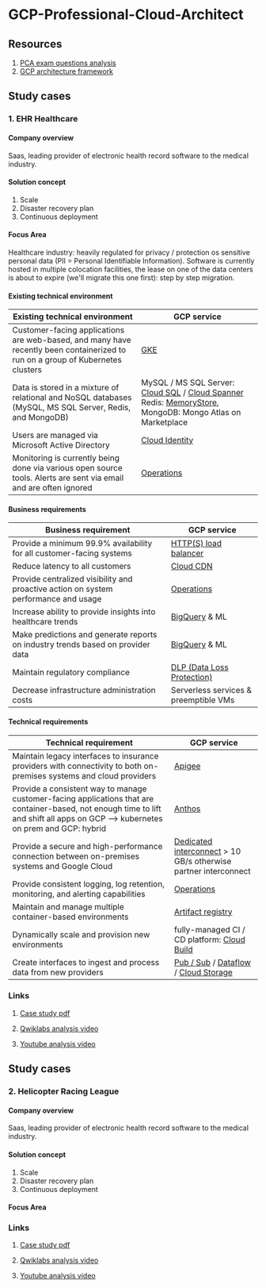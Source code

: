 # GCP-Professional-Cloud-Architect

## Resources

1. [PCA exam questions analysis](https://www.youtube.com/watch?v=iNJe_NrbijM&list=PLQMsfKRZZviTIxEh0pkWNwnDUasGVZS4n&index=2)
2. [GCP architecture framework](https://cloud.google.com/architecture/framework)


## Study cases

### 1. EHR Healthcare

#### Company overview

Saas, leading provider of electronic health record software to the medical industry.

#### Solution concept

1. Scale
2. Disaster recovery plan
3. Continuous deployment

#### Focus Area

Healthcare industry: heavily regulated for privacy / protection os sensitive personal data (PII = Personal Identifiable Information).
Software is currently hosted in multiple colocation facilities, the lease on one of the data centers is about to expire (we'll migrate this one first): step by step migration.

#### Existing technical environment

| Existing technical environment  | GCP service |
| ------------- | ------------- |
| Customer-facing applications are web-based, and many have recently been containerized to run on a group of Kubernetes clusters  | [GKE](https://www.youtube.com/watch?v=F8s-DAfMtRM&list=PLTWE_lmu2InBzuPmOcgAYP7U80a87cpJd)  |
| Data is stored in a mixture of relational and NoSQL databases (MySQL, MS SQL Server, Redis, and MongoDB) | MySQL / MS SQL Server: [Cloud SQL](https://www.youtube.com/watch?v=nGwOPAqgX7U&list=PLTWE_lmu2InBzuPmOcgAYP7U80a87cpJd) / [Cloud Spanner](https://youtu.be/hRDpbHtNceU) Redis: [MemoryStore](https://www.youtube.com/playlist?list=PLTWE_lmu2InBzuPmOcgAYP7U80a87cpJd), MongoDB: Mongo Atlas on Marketplace |
| Users are managed via Microsoft Active Directory | [Cloud Identity](https://www.youtube.com/watch?v=Hhqi8xCEI7U)  |
| Monitoring is currently being done via various open source tools. Alerts are sent via email and are often ignored  | [Operations](https://www.youtube.com/watch?v=Y7L2y6NVa9Y&list=PLTWE_lmu2InBzuPmOcgAYP7U80a87cpJd) |

#### Business requirements

| Business requirement  | GCP service |
| ------------- | ------------- |
| Provide a minimum 99.9% availability for all customer-facing systems  | [HTTP(S) load balancer](https://www.youtube.com/watch?v=0fQr7TRhnnU&list=PLTWE_lmu2InBzuPmOcgAYP7U80a87cpJd)  |
| Reduce latency to all customers  | [Cloud CDN](https://www.youtube.com/watch?v=EumuFAfTWJY&list=PLTWE_lmu2InBzuPmOcgAYP7U80a87cpJd)  |
| Provide centralized visibility and proactive action on system performance and usage  | [Operations](https://www.youtube.com/watch?v=Y7L2y6NVa9Y&list=PLTWE_lmu2InBzuPmOcgAYP7U80a87cpJd)  |
| Increase ability to provide insights into healthcare trends | [BigQuery](https://www.youtube.com/watch?v=So-tVyBQt8E&list=PLTWE_lmu2InBzuPmOcgAYP7U80a87cpJd) & ML |
| Make predictions and generate reports on industry trends based on provider data  | [BigQuery](https://www.youtube.com/watch?v=So-tVyBQt8E&list=PLTWE_lmu2InBzuPmOcgAYP7U80a87cpJd) & ML  |
| Maintain regulatory compliance | [DLP (Data Loss Protection)](https://www.youtube.com/watch?v=ab_Dctdu2G8&list=PLTWE_lmu2InBzuPmOcgAYP7U80a87cpJd)  |
| Decrease infrastructure administration costs | Serverless services & preemptible VMs|
 
#### Technical requirements

| Technical requirement  | GCP service |
| ------------- | ------------- |
| Maintain legacy interfaces to insurance providers with connectivity to both on-premises systems and cloud providers  | [Apigee](https://www.youtube.com/watch?v=vGe38icp0n4)  |
| Provide a consistent way to manage customer-facing applications that are container-based, not enough time to lift and shift all apps on GCP --> kubernetes on prem and GCP: hybrid  | [Anthos](https://www.youtube.com/watch?v=FfJNAjoX3Uc&list=PLTWE_lmu2InBzuPmOcgAYP7U80a87cpJd)  |
| Provide a secure and high-performance connection between on-premises systems and Google Cloud  | [Dedicated interconnect](https://www.youtube.com/watch?v=cKaryf7qp9w&t=9s) > 10 GB/s otherwise partner interconnect |
| Provide consistent logging, log retention, monitoring, and alerting capabilities  | [Operations](https://www.youtube.com/watch?v=Y7L2y6NVa9Y&list=PLTWE_lmu2InBzuPmOcgAYP7U80a87cpJd) |
| Maintain and manage multiple container-based environments | [Artifact registry](https://www.youtube.com/watch?v=712Y0KpeHok) |
| Dynamically scale and provision new environments  | fully-managed CI / CD platform: [Cloud Build](https://www.youtube.com/watch?v=Bvo6jzC3J_A&list=PLTWE_lmu2InBzuPmOcgAYP7U80a87cpJd)  |
| Create interfaces to ingest and process data from new providers  | [Pub / Sub](https://www.youtube.com/watch?v=JrKEErlWvzA&list=PLTWE_lmu2InBzuPmOcgAYP7U80a87cpJd) / [Dataflow](https://www.youtube.com/watch?v=WRspZRG9e90&list=PLTWE_lmu2InBzuPmOcgAYP7U80a87cpJd) / [Cloud Storage](https://www.youtube.com/watch?v=BeYr34swAVE&list=PLTWE_lmu2InBzuPmOcgAYP7U80a87cpJd) |


### Links
1. [Case study pdf](https://services.google.com/fh/files/blogs/master_case_study_ehr_healthcare.pdf)

2. [Qwiklabs analysis video](https://partner.cloudskillsboost.google/course_sessions/717302/video/113393)

3. [Youtube analysis video](https://www.youtube.com/watch?v=tSTDaMV8ZFc)


## Study cases

### 2. Helicopter Racing League

#### Company overview

Saas, leading provider of electronic health record software to the medical industry.

#### Solution concept

1. Scale
2. Disaster recovery plan
3. Continuous deployment

#### Focus Area

### Links
1. [Case study pdf](https://services.google.com/fh/files/blogs/master_case_study_helicopter_racing_league.pdf)

2. [Qwiklabs analysis video](https://partner.cloudskillsboost.google/course_sessions/717302/video/113393)

3. [Youtube analysis video](https://www.youtube.com/watch?v=tSTDaMV8ZFc)
